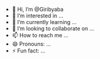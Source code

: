 - 👋 Hi, I’m @Giribyaba
- 👀 I’m interested in ...
- 🌱 I’m currently learning ...
- 💞️ I’m looking to collaborate on ...
- 📫 How to reach me ...
- 😄 Pronouns: ...
- ⚡ Fun fact: ...

<!---
Giribyaba/Giribyaba is a ✨ special ✨ repository because its `README.md` (this file) appears on your GitHub profile.
You can click the Preview link to take a look at your changes.
--->
